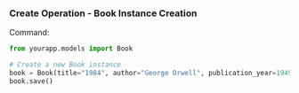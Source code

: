### Create Operation - Book Instance Creation

Command:
```python
from yourapp.models import Book

# Create a new Book instance
book = Book(title="1984", author="George Orwell", publication_year=1949)
book.save()
